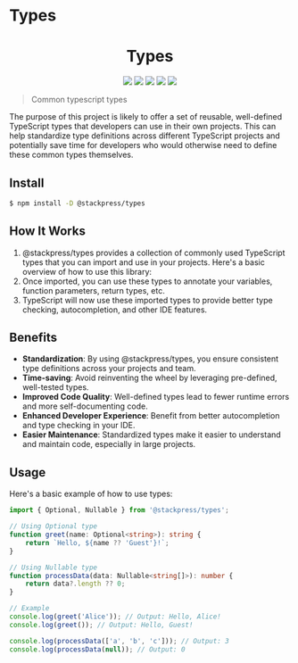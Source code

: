 # Types

<div align='center'>
    <h1>Types</h1>
    <a href='https://www.npmjs.com/package/@stackpress/types'><img  src='https://img.shields.io/npm/v/@stackpress/types.svg?style=flat' /></a>
    <a href='https://github.com/stackpress/types/blob/main/LICENSE'><img  src='https://img.shields.io/badge/license-Apache%202.0-blue.svg?style=flat' /></a>
    <a href='https://github.com/stackpress/types/commits/main/'><img src="https://img.shields.io/github/last-commit/stackpress/types" /></a>
    <a href='https://github.com/stackpress/types/actions'><img src='https://img.shields.io/github/actions/workflow/status/stackpress/types/test.yml' /></a>
    <a href="https://github.com/RheillyAguilar/types/tree/markdown/types/docs/contribute.md"><img src="https://img.shields.io/badge/PRs-welcome-brightgreen.svg" /></a>
</div>

> Common typescript types

The purpose of this project is likely to offer a set of reusable, well-defined TypeScript types that developers can use in their own projects. This can help standardize type definitions across different TypeScript projects and potentially save time for developers who would otherwise need to define these common types themselves.

## Install

```bash
$ npm install -D @stackpress/types
```

## How It Works

1. @stackpress/types provides a collection of commonly used TypeScript types that you can import and use in your projects. Here's a basic overview of how to use this library:
2. Once imported, you can use these types to annotate your variables, function parameters, return types, etc.
3. TypeScript will now use these imported types to provide better type checking, autocompletion, and other IDE features.

## Benefits

- **Standardization**: By using @stackpress/types, you ensure consistent type definitions across your projects and team.
- **Time-saving**: Avoid reinventing the wheel by leveraging pre-defined, well-tested types.
- **Improved Code Quality**: Well-defined types lead to fewer runtime errors and more self-documenting code.
- **Enhanced Developer Experience**: Benefit from better autocompletion and type checking in your IDE.
- **Easier Maintenance**: Standardized types make it easier to understand and maintain code, especially in large projects.

## Usage

Here's a basic example of how to use types:

```typescript
import { Optional, Nullable } from '@stackpress/types';

// Using Optional type
function greet(name: Optional<string>): string {
    return `Hello, ${name ?? 'Guest'}!`;
}

// Using Nullable type
function processData(data: Nullable<string[]>): number {
    return data?.length ?? 0;
}

// Example
console.log(greet('Alice')); // Output: Hello, Alice!
console.log(greet()); // Output: Hello, Guest!

console.log(processData(['a', 'b', 'c'])); // Output: 3
console.log(processData(null)); // Output: 0
```


